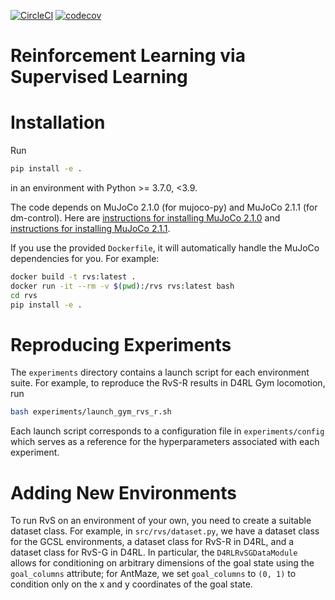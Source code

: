 [![CircleCI](https://circleci.com/gh/scottemmons/rvs/tree/main.svg?style=svg)](https://circleci.com/gh/scottemmons/rvs/tree/main)
[![codecov](https://codecov.io/gh/scottemmons/rvs/branch/main/graph/badge.svg)](https://codecov.io/gh/scottemmons/rvs)

# Reinforcement Learning via Supervised Learning

# Installation

Run
```bash
pip install -e .
```
in an environment with Python >= 3.7.0, <3.9.

The code depends on MuJoCo 2.1.0 (for mujoco-py) and MuJoCo 2.1.1 (for dm-control). Here are [instructions for installing MuJoCo 2.1.0](https://github.com/openai/mujoco-py/tree/fb4babe73b1ef18b4bea4c6f36f6307e06335a2f#install-mujoco)
and [instructions for installing MuJoCo 2.1.1](https://github.com/deepmind/dm_control/tree/84fc2faa95ca2b354f3274bb3f3e0d29df7fb337#requirements-and-installation).

If you use the provided `Dockerfile`, it will automatically handle the MuJoCo
dependencies for you. For example:
```bash
docker build -t rvs:latest .
docker run -it --rm -v $(pwd):/rvs rvs:latest bash
cd rvs
pip install -e .
```

# Reproducing Experiments

The `experiments` directory contains a launch script for each environment suite. For
example, to reproduce the RvS-R results in D4RL Gym locomotion, run
```bash
bash experiments/launch_gym_rvs_r.sh
```
Each launch script corresponds to a configuration file in `experiments/config` which
serves as a reference for the hyperparameters associated with each experiment.

# Adding New Environments

To run RvS on an environment of your own, you need to create a suitable dataset class.
For example, in `src/rvs/dataset.py`, we have a dataset class for the GCSL environments,
a dataset class for RvS-R in D4RL, and a dataset class for RvS-G in D4RL. In particular,
the `D4RLRvSGDataModule` allows for conditioning on arbitrary dimensions of the goal
state using the `goal_columns` attribute; for AntMaze, we set `goal_columns` to `(0, 1)`
to condition only on the x and y coordinates of the goal state.
